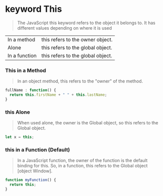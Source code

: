 # keyword This

> The JavaScript this keyword refers to the object it belongs to. It has different values depending on where it is used

|               |                                   |
| ------------- | --------------------------------- |
| In a method   | this refers to the owner object.  |
| Alone         | this refers to the global object. |
| In a function | this refers to the global object. |

### This in a Method

> In an object method, this refers to the "owner" of the method.

```js
fullName : function() {
  return this.firstName + " " + this.lastName;
}
```

### this Alone

> When used alone, the owner is the Global object, so this refers to the Global object.

```js
let x = this;
```

### this in a Function (Default)

> In a JavaScript function, the owner of the function is the default binding for this.
> So, in a function, this refers to the Global object [object Window].

```js
function myFunction() {
  return this;
}
```